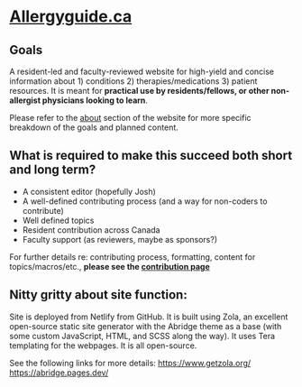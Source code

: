 # [Allergyguide.ca](https://allergyguide.ca)

## Goals

A resident-led and faculty-reviewed website for high-yield and concise information about 1) conditions 2) therapies/medications 3) patient resources. It is meant for **practical use by residents/fellows, or other non-allergist physicians looking to learn**.

Please refer to the [about](allergyguide.ca/about/) section of the website for more specific breakdown of the goals and planned content.

## What is required to make this succeed both short and long term?

- A consistent editor (hopefully Josh)
- A well-defined contributing process (and a way for non-coders to contribute)
- Well defined topics
- Resident contribution across Canada
- Faculty support (as reviewers, maybe as sponsors?)

For further details re: contributing process, formatting, content for topics/macros/etc., **please see the [contribution page](https://allergyguide.ca/contribute/)**

## Nitty gritty about site function:

Site is deployed from Netlify from GitHub. It is built using Zola, an excellent open-source static site generator with the Abridge theme as a base (with some custom JavaScript, HTML, and SCSS along the way). It uses Tera templating for the webpages. It is all open-source.

See the following links for more details:
https://www.getzola.org/
https://abridge.pages.dev/
